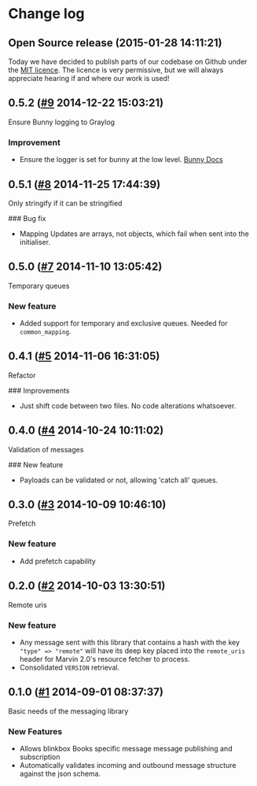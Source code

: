 # Change log

## Open Source release (2015-01-28 14:11:21)

Today we have decided to publish parts of our codebase on Github under the [MIT licence](LICENCE). The licence is very permissive, but we will always appreciate hearing if and where our work is used!

## 0.5.2 ([#9](https://git.mobcastdev.com/Platform/common_messaging.rb/pull/9) 2014-12-22 15:03:21)

Ensure Bunny logging to Graylog

### Improvement

- Ensure the logger is set for bunny at the low level. [Bunny Docs](http://rubybunny.info/articles/connecting.html)

## 0.5.1 ([#8](https://git.mobcastdev.com/Platform/common_messaging.rb/pull/8) 2014-11-25 17:44:39)

Only stringify if it can be stringified

### Bug fix

- Mapping Updates are arrays, not objects, which fail when sent into the initialiser.

## 0.5.0 ([#7](https://git.mobcastdev.com/Platform/common_messaging.rb/pull/7) 2014-11-10 13:05:42)

Temporary queues

### New feature

- Added support for temporary and exclusive queues. Needed for `common_mapping`.

## 0.4.1 ([#5](https://git.mobcastdev.com/Platform/common_messaging.rb/pull/5) 2014-11-06 16:31:05)

Refactor

### Improvements

- Just shift code between two files. No code alterations whatsoever.

## 0.4.0 ([#4](https://git.mobcastdev.com/Platform/common_messaging.rb/pull/4) 2014-10-24 10:11:02)

Validation of messages

### New feature

- Payloads can be validated or not, allowing 'catch all' queues.

## 0.3.0 ([#3](https://git.mobcastdev.com/Platform/common_messaging.rb/pull/3) 2014-10-09 10:46:10)

Prefetch

### New feature

- Add prefetch capability

## 0.2.0 ([#2](https://git.mobcastdev.com/Platform/common_messaging.rb/pull/2) 2014-10-03 13:30:51)

Remote uris

### New feature

- Any message sent with this library that contains a hash with the key `"type" => "remote"` will have its deep key placed into the `remote_uris` header for Marvin 2.0's resource fetcher to process.
- Consolidated `VERSION` retrieval.

## 0.1.0 ([#1](https://git.mobcastdev.com/Platform/common_messaging.rb/pull/1) 2014-09-01 08:37:37)

Basic needs of the messaging library

### New Features

- Allows blinkbox Books specific message message publishing and subscription
- Automatically validates incoming and outbound message structure against the json schema.

